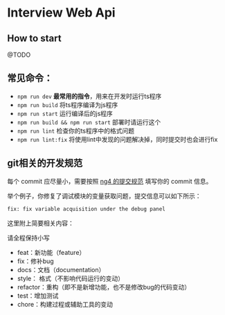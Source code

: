 # Interview Web Api
## How to start

@TODO

## 常见命令：

- `npm run dev` **最常用的指令**，用来在开发时运行ts程序
- `npm run build` 将ts程序编译为js程序
- `npm run start` 运行编译后的js程序
- `npm run build && npm run start` 部署时请运行这个
- `npm run lint` 检查你的ts程序中的格式问题
- `npm run lint:fix` 将使用lint中发现的问题解决掉，同时提交时也会进行fix
## git相关的开发规范
每个 commit 应尽量小，需要按照 [ng4 的提交规范](https://www.npmjs.com/package/@commitlint/config-conventional#type-enum) 填写你的 commit 信息。

举个例子，你修复了调试模块的变量获取问题，提交信息可以如下所示：

```txt
fix: fix variable acquisition under the debug panel
```

这里附上简要相关内容：

请全程保持小写

- feat：新功能（feature）
- fix：修补bug
- docs：文档（documentation）
- style： 格式（不影响代码运行的变动）
- refactor：重构（即不是新增功能，也不是修改bug的代码变动）
- test：增加测试
- chore：构建过程或辅助工具的变动